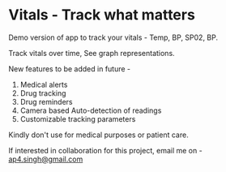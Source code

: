 # Vitals - Track what matters 

Demo version of app to track your vitals - Temp, BP, SP02, BP.

Track vitals over time, See graph representations.

New features to be added in future - 
1. Medical alerts
2. Drug tracking
3. Drug reminders
4. Camera based Auto-detection of readings
5. Customizable tracking parameters 

Kindly don't use for medical purposes or patient care. 

If interested in collaboration for this project, email me on - ap4.singh@gmail.com
